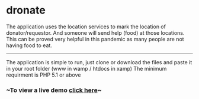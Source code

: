 # dronate
The application uses the location services to mark the location of donator/requestor. And someone will send help (food) at those locations. This can be proved very helpful in this pandemic as many people are not having food to eat.
<hr/>

The application is simple to run, just clone or download the files and paste it in your root folder (www in wamp / htdocs in xamp)
The minimum requirment is PHP 5.1 or above

### ~To view a live demo [click here](https://dronate.eu-gb.cf.appdomain.cloud/)~
